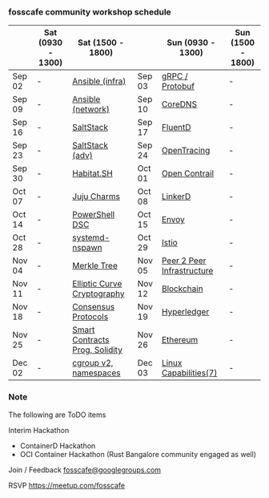 ### fosscafe community workshop schedule

|&nbsp;| Sat (0930 - 1300) | Sat (1500 - 1800) |&nbsp;| Sun (0930 - 1300) | Sun (1500 - 1800) |
|------|-------------------|-------------------|------|-------------------|-------------------|
| Sep 02 | -| [Ansible (infra)](https://www.meetup.com/fosscafe/events/242383774/)   | Sep 03 | [gRPC / Protobuf](https://www.meetup.com/fosscafe/events/242433529/) |-|
| Sep 09 | -| [Ansible (network)](https://www.meetup.com/fosscafe/events/242384114/) | Sep 10 | [CoreDNS](https://www.meetup.com/fosscafe/events/242433563/) |-|
| Sep 16 | -| [SaltStack](https://www.meetup.com/fosscafe/events/242384214/)         | Sep 17 | [FluentD](https://www.meetup.com/fosscafe/events/242433578/) |-|
| Sep 23 | -| [SaltStack (adv)](https://www.meetup.com/fosscafe/events/242384550/)   | Sep 24 | [OpenTracing](https://www.meetup.com/fosscafe/events/242433593/) |-|
| Sep 30 | -| [Habitat.SH](https://www.meetup.com/fosscafe/events/242405420/)       | Oct 01 | [Open Contrail](https://www.meetup.com/fosscafe/events/242433614/) |-|
| Oct 07 | -| [Juju Charms](https://www.meetup.com/fosscafe/events/242412296/)      | Oct 08 | [LinkerD](https://www.meetup.com/fosscafe/events/242433640/) |-|
| Oct 14 | -| [PowerShell DSC](https://www.meetup.com/fosscafe/events/242432139/)    | Oct 15 | [Envoy](https://www.meetup.com/fosscafe/events/242433713/) |-|
| Oct 28 | -| [systemd-nspawn](https://www.meetup.com/fosscafe/events/242432235/)    | Oct 29 | [Istio](https://www.meetup.com/fosscafe/events/242433797/) |-|
| Nov 04 | -| [Merkle Tree](https://www.meetup.com/fosscafe/events/242724096/) | Nov 05 | [Peer 2 Peer Infrastructure](https://www.meetup.com/fosscafe/events/242639140/)|-|
| Nov 11 | -| [Elliptic Curve Cryptography](https://www.meetup.com/fosscafe/events/242724156/) | Nov 12 | [Blockchain](https://www.meetup.com/fosscafe/events/242639535/)|-|
| Nov 18 | -| [Consensus Protocols](https://www.meetup.com/fosscafe/events/242724379/) | Nov 19 | [Hyperledger](https://www.meetup.com/fosscafe/events/242639632/)|-|
| Nov 25 | -| [Smart Contracts Prog, Solidity](https://www.meetup.com/fosscafe/events/242724741/) | Nov 26 | [Ethereum](https://www.meetup.com/fosscafe/events/242639710/) |-|
| Dec 02 | -| [cgroup v2, namespaces](https://www.meetup.com/fosscafe/events/242685749/)| Dec 03 | [Linux Capabilities(7)](https://www.meetup.com/fosscafe/events/242872828/) |-|





### Note
The following are ToDO items

Interim Hackathon
* ContainerD Hackathon
* OCI Container Hackathon (Rust Bangalore community engaged as well)


Join / Feedback
fosscafe@googlegroups.com

RSVP
https://meetup.com/fosscafe
